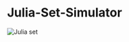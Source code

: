 # Julia-Set-Simulator

![Julia set](https://github.com/AdsonRamos/Julia-Set-Simulator/blob/master/JuliaSet.gif)

